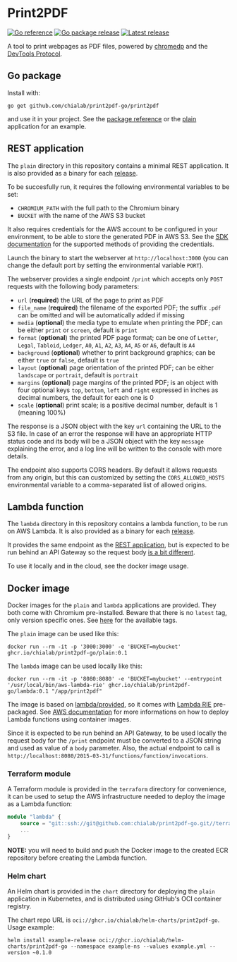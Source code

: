 # Print2PDF

[![Go reference](https://img.shields.io/badge/go.dev-docs-007d9c?logo=go&logoColor=white)](https://pkg.go.dev/github.com/chialab/print2pdf-go/print2pdf)
[![Go package release](https://img.shields.io/github/v/tag/chialab/print2pdf-go?filter=print2pdf%2F*&logo=go&logoColor=white&label=pkg&color=007d9c)](https://pkg.go.dev/github.com/chialab/print2pdf-go/print2pdf)
[![Latest release](https://img.shields.io/github/v/release/chialab/print2pdf-go?logo=github&logoColor=white)](https://github.com/chialab/print2pdf-go/releases/latest)

A tool to print webpages as PDF files, powered by [chromedp](https://github.com/chromedp/chromedp) and the [DevTools Protocol](https://chromedevtools.github.io/devtools-protocol/).

## Go package

Install with:
```shell
go get github.com/chialab/print2pdf-go/print2pdf
```

and use it in your project. See the [package reference](https://pkg.go.dev/github.com/chialab/print2pdf-go/print2pdf)
or the [plain](plain) application for an example.

## REST application

The `plain` directory in this repository contains a minimal REST application. It is also provided as a
binary for each [release](https://github.com/chialab/print2pdf-go/releases/latest).

To be succesfully run, it requires the following environmental variables to be set:
- `CHROMIUM_PATH` with the full path to the Chromium binary
- `BUCKET` with the name of the AWS S3 bucket

It also requires credentials for the AWS account to be configured in your environment, to be able to store the generated
PDF in AWS S3. See the [SDK documentation](https://aws.github.io/aws-sdk-go-v2/docs/configuring-sdk/#specifying-credentials)
for the supported methods of providing the credentials.

Launch the binary to start the webserver at `http://localhost:3000` (you can change the default port by setting the environmental
variable `PORT`).

The webserver provides a single endpoint `/print` which accepts only `POST` requests with the following body parameters:
- `url` (**required**) the URL of the page to print as PDF
- `file_name` (**required**) the filename of the exported PDF; the suffix `.pdf` can be omitted and will be
                             automatically added if missing
- `media` (**optional**) the media type to emulate when printing the PDF; can be either `print` or `screen`,
                         default is `print`
- `format` (**optional**) the printed PDF page format; can be one of `Letter`, `Legal`, `Tabloid`, `Ledger`, `A0`,
                          `A1`, `A2`, `A3`, `A4`, `A5` or `A6`, default is `A4`
- `background` (**optional**) whether to print background graphics; can be either `true` or `false`, default is `true`
- `layout` (**optional**) page orientation of the printed PDF; can be either `landscape` or `portrait`, default
                          is `portrait`
- `margins` (**optional**) page margins of the printed PDF; is an object with four optional keys `top`, `bottom`,
                           `left` and `right` expressed in inches as decimal numbers, the default for each one is 0
- `scale` (**optional**) print scale; is a positive decimal number, default is 1 (meaning 100%)

The response is a JSON object with the key `url` containing the URL to the S3 file. In case of an error the response
will have an appropriate HTTP status code and its body will be a JSON object with the key `message` explaining the
error, and a log line will be written to the console with more details.

The endpoint also supports CORS headers. By default it allows requests from any origin, but this can customized
by setting the `CORS_ALLOWED_HOSTS` environmental variable to a comma-separated list of allowed origins.

## Lambda function

The `lambda` directory in this repository contains a lambda function, to be run on AWS Lambda. It is also provided as a
binary for each [release](https://github.com/chialab/print2pdf-go/releases/latest).

It provides the same endpoint as the [REST application](#rest-application), but is expected to be run behind an
API Gateway so the request body [is a bit different](https://docs.aws.amazon.com/apigateway/latest/developerguide/set-up-lambda-proxy-integrations.html#api-gateway-simple-proxy-for-lambda-input-format).

To use it locally and in the cloud, see the docker image usage.

## Docker image

Docker images for the `plain` and `lambda` applications are provided. They both come with Chromium pre-installed. Beware that
there is no `latest` tag, only version specific ones. See [here](https://github.com/chialab/print2pdf-go/pkgs/container/print2pdf)
for the available tags.

The `plain` image can be used like this:
```shell
docker run --rm -it -p '3000:3000' -e 'BUCKET=mybucket' ghcr.io/chialab/print2pdf-go/plain:0.1
```

The `lambda` image can be used locally like this:
```shell
docker run --rm -it -p '8080:8080' -e 'BUCKET=mybucket' --entrypoint '/usr/local/bin/aws-lambda-rie' ghcr.io/chialab/print2pdf-go/lambda:0.1 "/app/print2pdf"
```

The image is based on [lambda/provided](https://gallery.ecr.aws/lambda/provided), so it comes with [Lambda RIE](https://github.com/aws/aws-lambda-runtime-interface-emulator/)
pre-packaged. See [AWS documentation](https://docs.aws.amazon.com/prescriptive-guidance/latest/patterns/deploy-lambda-functions-with-container-images.html)
for more informations on how to deploy Lambda functions using container images.

Since it is expected to be run behind an API Gateway, to be used locally the request body for the `/print` endpoint must be converted
to a JSON string and used as value of a `body` parameter. Also, the actual endpoint to call is `http://localhost:8080/2015-03-31/functions/function/invocations`.

### Terraform module

A Terraform module is provided in the `terraform` directory for convenience, it can be used to setup the AWS infrastructure
needed to deploy the image as a Lambda function:
```terraform
module "lambda" {
    source = "git::ssh://git@github.com:chialab/print2pdf-go.git//terraform"
    ...
}
```

**NOTE:** you will need to build and push the Docker image to the created ECR repository before creating the Lambda function.

### Helm chart

An Helm chart is provided in the `chart` directory for deploying the `plain` application in Kubernetes, and is distributed using GitHub's OCI container registry.

The chart repo URL is `oci://ghcr.io/chialab/helm-charts/print2pdf-go`. Usage example:
```shell
helm install example-release oci://ghcr.io/chialab/helm-charts/print2pdf-go --namespace example-ns --values example.yml --version ~0.1.0
```
